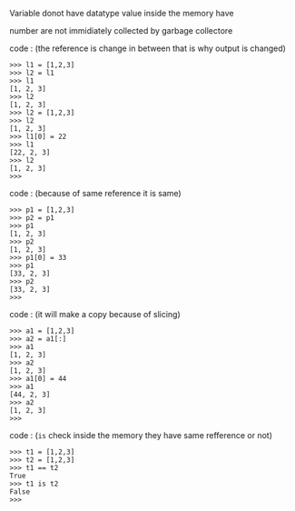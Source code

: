 Variable donot have datatype value inside the memory have

number are not immidiately collected by garbage collectore 


code : (the reference is change in between that is why output is changed)

    >>> l1 = [1,2,3]
    >>> l2 = l1
    >>> l1
    [1, 2, 3]
    >>> l2
    [1, 2, 3]
    >>> l2 = [1,2,3]
    >>> l2
    [1, 2, 3]
    >>> l1[0] = 22
    >>> l1
    [22, 2, 3]
    >>> l2
    [1, 2, 3]
    >>> 

code : (because of same reference it is same)

    >>> p1 = [1,2,3]
    >>> p2 = p1
    >>> p1
    [1, 2, 3]
    >>> p2
    [1, 2, 3]
    >>> p1[0] = 33
    >>> p1
    [33, 2, 3]
    >>> p2
    [33, 2, 3]
    >>> 

code : (it will make a copy because of slicing)

    >>> a1 = [1,2,3]
    >>> a2 = a1[:]
    >>> a1
    [1, 2, 3]
    >>> a2
    [1, 2, 3]
    >>> a1[0] = 44
    >>> a1
    [44, 2, 3]
    >>> a2
    [1, 2, 3]
    >>> 


code : (`is` check inside the memory they have same refference or not)

    >>> t1 = [1,2,3]
    >>> t2 = [1,2,3]
    >>> t1 == t2
    True
    >>> t1 is t2 
    False
    >>> 